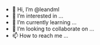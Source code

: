 - 👋 Hi, I’m @leandml
- 👀 I’m interested in ...
- 🌱 I’m currently learning ...
- 💞️ I’m looking to collaborate on ...
- 📫 How to reach me ...

<!---
leandml/leandml is a ✨ special ✨ repository because its `README.md` (this file) appears on your GitHub profile.
You can click the Preview link to take a look at your changes.
--->
